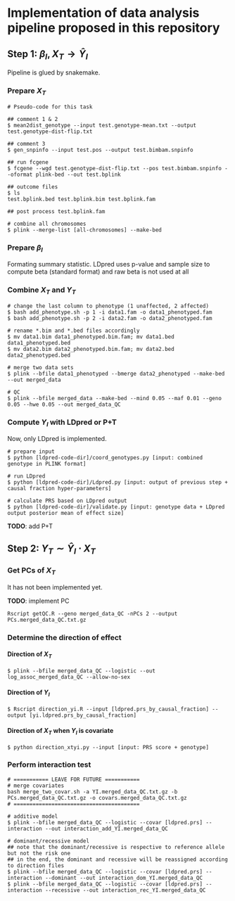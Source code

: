 # Implementation of data analysis pipeline proposed in this repository

## Step 1: $\beta_I, X_T \rightarrow \hat{Y}_I$

Pipeline is glued by snakemake.

### Prepare $X_T$

```
# Pseudo-code for this task

## comment 1 & 2
$ mean2dist_genotype --input test.genotype-mean.txt --output test.genotype-dist-flip.txt

## comment 3
$ gen_snpinfo --input test.pos --output test.bimbam.snpinfo

## run fcgene
$ fcgene --wgd test.genotype-dist-flip.txt --pos test.bimbam.snpinfo --oformat plink-bed --out test.bplink

## outcome files
$ ls
test.bplink.bed test.bplink.bim test.bplink.fam

## post process test.bplink.fam

# combine all chromosomes
$ plink --merge-list [all-chromosomes] --make-bed 
```

### Prepare $\beta_I$

Formating summary statistic. LDpred uses p-value and sample size to compute beta (standard format) and raw beta is not used at all

### Combine $X_T$ and $Y_T$

```
# change the last column to phenotype (1 unaffected, 2 affected)
$ bash add_phenotype.sh -p 1 -i data1.fam -o data1_phenotyped.fam
$ bash add_phenotype.sh -p 2 -i data2.fam -o data2_phenotyped.fam

# rename *.bim and *.bed files accordingly
$ mv data1.bim data1_phenotyped.bim.fam; mv data1.bed data1_phenotyped.bed
$ mv data2.bim data2_phenotyped.bim.fam; mv data2.bed data2_phenotyped.bed

# merge two data sets
$ plink --bfile data1_phenotyped --bmerge data2_phenotyped --make-bed --out merged_data

# QC
$ plink --bfile merged_data --make-bed --mind 0.05 --maf 0.01 --geno 0.05 --hwe 0.05 --out merged_data_QC
```

### Compute $Y_I$ with LDpred or P+T

Now, only LDpred is implemented.

```
# prepare input
$ python [ldpred-code-dir]/coord_genotypes.py [input: combined genotype in PLINK format]

# run LDpred
$ python [ldpred-code-dir]/Ldpred.py [input: output of previous step + causal fraction hyper-parameters]

# calculate PRS based on LDpred output
$ python [ldpred-code-dir]/validate.py [input: genotype data + LDpred output posterior mean of effect size]
```

**TODO**: add P+T

## Step 2: $Y_T \sim \hat{Y}_I \cdot X_T$

### Get PCs of $X_T$

It has not been implemented yet.

**TODO**: implement PC

```
Rscript getQC.R --geno merged_data_QC -nPCs 2 --output PCs.merged_data_QC.txt.gz
```

### Determine the direction of effect

#### Direction of $X_T$

```
$ plink --bfile merged_data_QC --logistic --out log_assoc_merged_data_QC --allow-no-sex
```

#### Direction of $Y_I$

```
$ Rscript direction_yi.R --input [ldpred.prs_by_causal_fraction] --output [yi.ldpred.prs_by_causal_fraction]
```

#### Direction of $X_T$ when $Y_I$ is covariate

```
$ python direction_xtyi.py --input [input: PRS score + genotype]
```

### Perform interaction test

```
# =========== LEAVE FOR FUTURE ===========
# merge covariates
bash merge_two_covar.sh -a YI.merged_data_QC.txt.gz -b PCs.merged_data_QC.txt.gz -o covars.merged_data_QC.txt.gz
# ========================================

# additive model
$ plink --bfile merged_data_QC --logistic --covar [ldpred.prs] --interaction --out interaction_add_YI.merged_data_QC

# dominant/recessive model
## note that the dominant/recessive is respective to reference allele but not the risk one
## in the end, the dominant and recessive will be reassigned according to direction files
$ plink --bfile merged_data_QC --logistic --covar [ldpred.prs] --interaction --dominant --out interaction_dom_YI.merged_data_QC
$ plink --bfile merged_data_QC --logistic --covar [ldpred.prs] --interaction --recessive --out interaction_rec_YI.merged_data_QC
```
